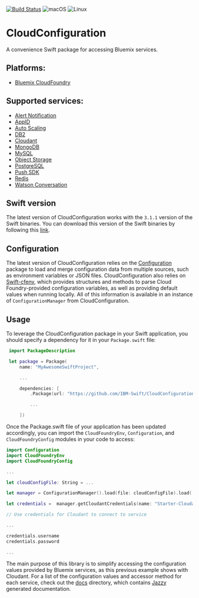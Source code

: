[![Build Status](https://travis-ci.org/IBM-Swift/CloudConfiguration.svg?branch=master)](https://travis-ci.org/IBM-Swift/CloudConfiguration)
![macOS](https://img.shields.io/badge/os-macOS-green.svg?style=flat)
![Linux](https://img.shields.io/badge/os-linux-green.svg?style=flat)

# CloudConfiguration

A convenience Swift package for accessing Bluemix services.

## Platforms:

- [Bluemix CloudFoundry](https://console.ng.bluemix.net/catalog/)

## Supported services:

- [Alert Notification](https://console.ng.bluemix.net/catalog/services/ibm-alert-notification/)
- [AppID](https://console.ng.bluemix.net/catalog/services/app-id)
- [Auto Scaling](https://console.ng.bluemix.net/catalog/services/auto-scaling)
- [DB2](https://console.ng.bluemix.net/catalog/services/ibm-db2-on-cloud)
- [Cloudant](https://console.ng.bluemix.net/catalog/services/cloudant-nosql-db)
- [MongoDB](https://console.ng.bluemix.net/docs/services/MongoDB/index.html)
- [MySQL](https://console.ng.bluemix.net/catalog/services/compose-for-mysql/)
- [Object Storage](https://console.ng.bluemix.net/catalog/services/object-storage)
- [PostgreSQL](https://console.ng.bluemix.net/catalog/services/compose-for-postgresql/)
- [Push SDK](https://console.ng.bluemix.net/catalog/services/push-notifications)
- [Redis](https://console.ng.bluemix.net/catalog/services/redis-cloud)
- [Watson Conversation](https://console.ng.bluemix.net/catalog/services/conversation)

## Swift version
The latest version of CloudConfiguration works with the `3.1.1` version of the Swift binaries. You can download this version of the Swift binaries by following this [link](https://swift.org/download/#snapshots).

## Configuration
The latest version of CloudConfiguration relies on the [Configuration](https://github.com/IBM-Swift/Configuration) package to load and merge configuration data from multiple sources, such as environment variables or JSON files. CloudConfiguration also relies on [Swift-cfenv](https://github.com/IBM-Swift/Swift-cfenv), which provides structures and methods to parse Cloud Foundry-provided configuration variables, as well as providing default values when running locally. All of this information is available in an instance of `ConfigurationManager` from CloudConfiguration.

## Usage
To leverage the CloudConfiguration package in your Swift application, you should specify a dependency for it in your `Package.swift` file:

```swift
 import PackageDescription

 let package = Package(
     name: "MyAwesomeSwiftProject",

     ...

     dependencies: [
         .Package(url: "https://github.com/IBM-Swift/CloudConfiguration.git", majorVersion: 3),

         ...

     ])
 ```

 Once the Package.swift file of your application has been updated accordingly, you can import the `CloudFoundryEnv`, `Configuration`, and `CloudFoundryConfig` modules in your code to access:

```swift
import Configuration
import CloudFoundryEnv
import CloudFoundryConfig

...

let cloudConfigFile: String = ...

let manager = ConfigurationManager().load(file: cloudConfigFile).load(.environmentVariables)

let credentials =  manager.getCloudantCredentials(name: "Starter-Cloudant")

// Use credentials for Cloudant to connect to service

...

credentials.username
credentials.password

...

```

The main purpose of this library is to simplify accessing the configuration values provided by Bluemix services, as this previous example shows with Cloudant.  For a list of the configuration values and accessor method for each service, check out the [docs](docs/Classes) directory, which contains [Jazzy](https://github.com/Realm/jazzy) generated documentation.
